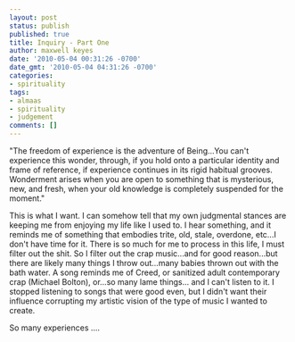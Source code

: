 ```yaml
---
layout: post
status: publish
published: true
title: Inquiry - Part One
author: maxwell keyes
date: '2010-05-04 00:31:26 -0700'
date_gmt: '2010-05-04 04:31:26 -0700'
categories:
- spirituality
tags:
- almaas
- spirituality
- judgement
comments: []
---
```


"The freedom of experience is the adventure of Being...You can't experience this wonder, through, if you hold onto a
particular identity and frame of reference, if experience continues in its rigid habitual grooves. Wonderment arises
when you are open to something that is mysterious, new, and fresh, when your old knowledge is completely suspended
for the moment."

This is what I want. I can somehow tell that my own judgmental stances are keeping me from enjoying my life like I
used to. I hear something, and it reminds me of something that embodies trite, old, stale, overdone, etc...I don't
have time for it. There is so much for me to process in this life, I must filter out the shit. So I filter out the
crap music...and for good reason...but there are likely many things I throw out...many babies thrown out with the bath
water. A song reminds me of Creed, or sanitized adult contemporary crap (Michael Bolton), or...so many lame things...
and I can't listen to it. I stopped listening to songs that were good even, but I didn't want their influence
corrupting my artistic vision of the type of music I wanted to create.

So many experiences ....
